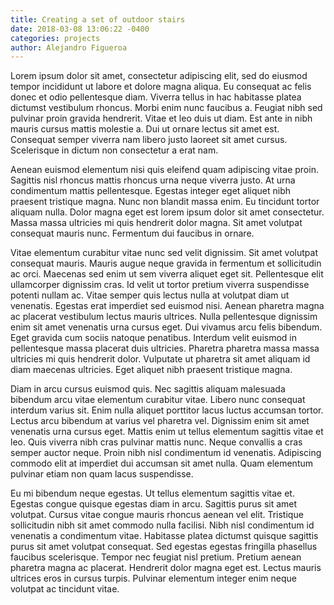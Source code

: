 ```yaml
---
title: Creating a set of outdoor stairs
date: 2018-03-08 13:06:22 -0400
categories: projects
author: Alejandro Figueroa
---
```


Lorem ipsum dolor sit amet, consectetur adipiscing elit, sed do eiusmod tempor incididunt ut labore et dolore magna aliqua. Eu consequat ac felis donec et odio pellentesque diam. Viverra tellus in hac habitasse platea dictumst vestibulum rhoncus. Morbi enim nunc faucibus a. Feugiat nibh sed pulvinar proin gravida hendrerit. Vitae et leo duis ut diam. Est ante in nibh mauris cursus mattis molestie a. Dui ut ornare lectus sit amet est. Consequat semper viverra nam libero justo laoreet sit amet cursus. Scelerisque in dictum non consectetur a erat nam.

Aenean euismod elementum nisi quis eleifend quam adipiscing vitae proin. Sagittis nisl rhoncus mattis rhoncus urna neque viverra justo. At urna condimentum mattis pellentesque. Egestas integer eget aliquet nibh praesent tristique magna. Nunc non blandit massa enim. Eu tincidunt tortor aliquam nulla. Dolor magna eget est lorem ipsum dolor sit amet consectetur. Massa massa ultricies mi quis hendrerit dolor magna. Sit amet volutpat consequat mauris nunc. Fermentum dui faucibus in ornare.

Vitae elementum curabitur vitae nunc sed velit dignissim. Sit amet volutpat consequat mauris. Mauris augue neque gravida in fermentum et sollicitudin ac orci. Maecenas sed enim ut sem viverra aliquet eget sit. Pellentesque elit ullamcorper dignissim cras. Id velit ut tortor pretium viverra suspendisse potenti nullam ac. Vitae semper quis lectus nulla at volutpat diam ut venenatis. Egestas erat imperdiet sed euismod nisi. Aenean pharetra magna ac placerat vestibulum lectus mauris ultrices. Nulla pellentesque dignissim enim sit amet venenatis urna cursus eget. Dui vivamus arcu felis bibendum. Eget gravida cum sociis natoque penatibus. Interdum velit euismod in pellentesque massa placerat duis ultricies. Pharetra pharetra massa massa ultricies mi quis hendrerit dolor. Vulputate ut pharetra sit amet aliquam id diam maecenas ultricies. Eget aliquet nibh praesent tristique magna.

Diam in arcu cursus euismod quis. Nec sagittis aliquam malesuada bibendum arcu vitae elementum curabitur vitae. Libero nunc consequat interdum varius sit. Enim nulla aliquet porttitor lacus luctus accumsan tortor. Lectus arcu bibendum at varius vel pharetra vel. Dignissim enim sit amet venenatis urna cursus eget. Mattis enim ut tellus elementum sagittis vitae et leo. Quis viverra nibh cras pulvinar mattis nunc. Neque convallis a cras semper auctor neque. Proin nibh nisl condimentum id venenatis. Adipiscing commodo elit at imperdiet dui accumsan sit amet nulla. Quam elementum pulvinar etiam non quam lacus suspendisse.

Eu mi bibendum neque egestas. Ut tellus elementum sagittis vitae et. Egestas congue quisque egestas diam in arcu. Sagittis purus sit amet volutpat. Cursus vitae congue mauris rhoncus aenean vel elit. Tristique sollicitudin nibh sit amet commodo nulla facilisi. Nibh nisl condimentum id venenatis a condimentum vitae. Habitasse platea dictumst quisque sagittis purus sit amet volutpat consequat. Sed egestas egestas fringilla phasellus faucibus scelerisque. Tempor nec feugiat nisl pretium. Pretium aenean pharetra magna ac placerat. Hendrerit dolor magna eget est. Lectus mauris ultrices eros in cursus turpis. Pulvinar elementum integer enim neque volutpat ac tincidunt vitae.
